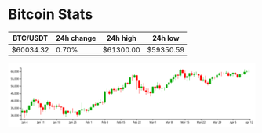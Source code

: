 # Bitcoin Stats

BTC/USDT|24h change|24h high|24h low|
|---|---|---|---|
|$60034.32|0.70%|$61300.00|$59350.59|

<img src="./chart.svg">
